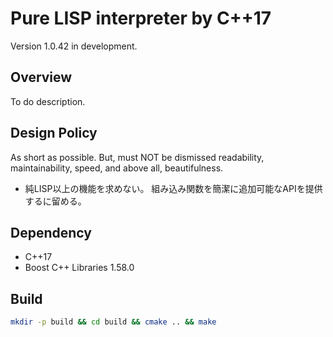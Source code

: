 # Pure LISP interpreter by C++17

Version 1.0.42 in development.

## Overview

To do description.

## Design Policy

As short as possible. But, must NOT be dismissed readability, maintainability, speed, and above all, beautifulness.

- 純LISP以上の機能を求めない。
  組み込み関数を簡潔に追加可能なAPIを提供するに留める。

## Dependency

- C++17
- Boost C++ Libraries 1.58.0

## Build

``` sh
mkdir -p build && cd build && cmake .. && make
```

